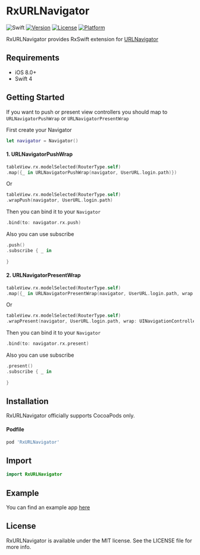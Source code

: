 # RxURLNavigator
![Swift](https://img.shields.io/badge/Swift-4.2-orange.svg)
[![Version](https://img.shields.io/cocoapods/v/RxURLNavigator.svg?style=flat)](https://cocoapods.org/pods/RxURLNavigator)
[![License](https://img.shields.io/cocoapods/l/RxURLNavigator.svg?style=flat)](https://cocoapods.org/pods/RxURLNavigator)
[![Platform](https://img.shields.io/cocoapods/p/RxURLNavigator.svg?style=flat)](https://cocoapods.org/pods/RxURLNavigator)


RxURLNavigator provides RxSwift extension for [URLNavigator](https://github.com/devxoul/URLNavigator)

## Requirements

* iOS 8.0+
* Swift 4

## Getting Started
If you want to push or present view controllers you should map to  `URLNavigatorPushWrap` or `URLNavigatorPresentWrap `  

First create your  Navigator

```swift
let navigator = Navigator()
```

#### 1. URLNavigatorPushWrap

```swift
tableView.rx.modelSelected(RouterType.self)
.map({_ in URLNavigatorPushWrap(navigator, UserURL.login.path)})
```

Or 

```swift 
tableView.rx.modelSelected(RouterType.self)
.wrapPush(navigator, UserURL.login.path)
```

Then you can bind it to your  `Navigator`
```swift
.bind(to: navigator.rx.push)
```

Also you can  use subscribe
``` swift
.push()
.subscribe { _ in
	
}
```

#### 2. URLNavigatorPresentWrap

```swift
tableView.rx.modelSelected(RouterType.self)
.map({_ in URLNavigatorPresentWrap(navigator, UserURL.login.path, wrap: UINavigationController.self)})
```

Or 

```swift 
tableView.rx.modelSelected(RouterType.self)
.wrapPresent(navigator, UserURL.login.path, wrap: UINavigationController.self)
```

Then you can bind it to your  `Navigator`
```swift
.bind(to: navigator.rx.present)
```

Also you can  use subscribe
``` swift
.present()
.subscribe { _ in
	
}
```

## Installation

RxURLNavigator officially supports CocoaPods only.

#### Podfile

```ruby
pod 'RxURLNavigator'
```

## Import
```swift
import RxURLNavigator
```

## Example

You can find an example app [here](https://github.com/InsectQY/RxURLNavigator/tree/master/Example)

## License
RxURLNavigator is available under the MIT license. See the LICENSE file for more info.
